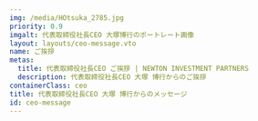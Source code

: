 ```yaml
---
img: /media/HOtsuka_2785.jpg
priority: 0.9
imgalt: 代表取締役社長CEO 大塚博行のポートレート画像
layout: layouts/ceo-message.vto
name: ご挨拶
metas:
  title: 代表取締役社長CEO ご挨拶 | NEWTON INVESTMENT PARTNERS
  description: 代表取締役社長CEO 大塚 博行からのご挨拶
containerClass: ceo
title: 代表取締役社長CEO 大塚 博行からのメッセージ
id: ceo-message
---
```

